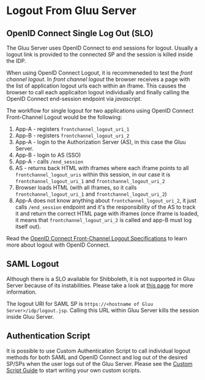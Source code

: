 # Logout From Gluu Server

## OpenID Connect Single Log Out (SLO)

The Gluu Server uses OpenID Connect to end sessions for logout. Usually a logout link is provided to the connected SP and the session 
is killed inside the IDP. 

When using OpenID Connect Logout, it is recommeneded to test the _front channel logout_. In _front channel logout_ the browser receives a page with the list of application logout urls each within an iframe. This causes the browser to call each applicaiton logout individually and finally calling the OpenID Connect end-session endpoint via _javascript_. 

The workflow for single logout for two applications using OpenID Connect Front-Channel Logout would be the following:

1. App-A - registers `frontchannel_logout_uri_1`
2. App-B - registers `frontchannel_logout_uri_2`
3. App-A - login to the Authorization Server (AS), in this case the Gluu Server.
4. App-B - login to AS (SSO)
5. App-A - calls `/end_session`
6. AS - returns back HTML with iframes where each iframe points to all `frontchannel_logout_uris` within this session, in our case it is `frontchannel_logout_uri_1` and `frontchannel_logout_uri_2`
7. Browser loads HTML (with all iframes, so it calls `frontchannel_logout_uri_1` and `frontchannel_logout_uri_2`)
8. App-A does not know anything about `frontchannel_logout_uri_2`, it just calls `/end_session` endpoint and it's the responsibility of the AS to track it and return the correct HTML page with iframes (once iframe is loaded, it means that `frontchannel_logout_uri_2` is called and app-B must log itself out).

Read the [OpenID Connect Front-Channel Logout Specifications](http://openid.net/specs/openid-connect-frontchannel-1_0.html) to learn more about logout with OpenID Connect.

## SAML Logout
Although there is a SLO available for Shibboleth, it is not supported in Gluu Server because of its instabilities. 
Please take a look at [this page](https://wiki.shibboleth.net/confluence/display/CONCEPT/SLOIssues) for more information.

The logout URI for SAML SP is `https://<hostname of Gluu Server>/idp/logout.jsp`. Calling this URL within Gluu Server kills the session inside Gluu Server.

## Authentication Script
It is possible to use Custom Authentication Script to call individual logout methods for both SAML and OpenID Connect and log out of the 
desired SP/SPs when the user logs out of the Gluu Server. Please see the [Custom Script Guide](../authn-guide/customauthn.md) to start writing your own custom scripts. 
